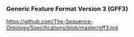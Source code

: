 ### Generic Feature Format Version 3 (GFF3)

https://github.com/The-Sequence-Ontology/Specifications/blob/master/gff3.md

